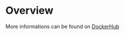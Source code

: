 # Overview
More informations can be found on [DockerHub](https://hub.docker.com/repository/docker/jeffersonvantuir/symfony-php-apache)

